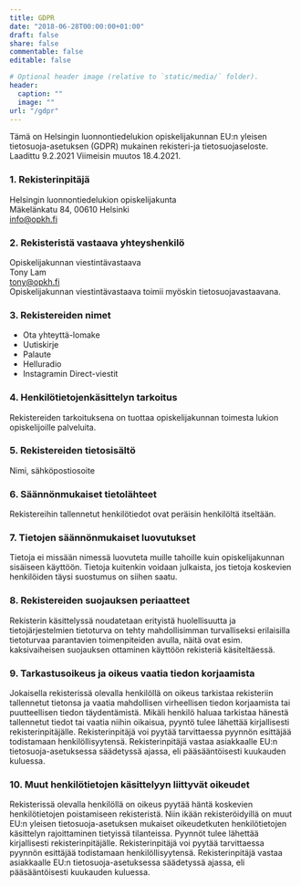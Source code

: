 ```yaml
---
title: GDPR
date: "2018-06-28T00:00:00+01:00"
draft: false
share: false
commentable: false
editable: false

# Optional header image (relative to `static/media/` folder).
header:
  caption: ""
  image: ""
url: "/gdpr"
---
```

Tämä on Helsingin luonnontiedelukion opiskelijakunnan EU:n yleisen tietosuoja-asetuksen (GDPR) mukainen rekisteri-ja tietosuojaseloste. Laadittu 9.2.2021 Viimeisin muutos 18.4.2021.

### 1. Rekisterinpitäjä
Helsingin luonnontiedelukion opiskelijakunta  
Mäkelänkatu 84, 00610 Helsinki  
info@opkh.fi

### 2. Rekisteristä vastaava yhteyshenkilö
Opiskelijakunnan viestintävastaava  
Tony Lam  
tony@opkh.fi  
Opiskelijakunnan viestintävastaava toimii myöskin tietosuojavastaavana.

### 3. Rekistereiden nimet
- Ota yhteyttä-lomake
- Uutiskirje
- Palaute
- Helluradio
- Instagramin Direct-viestit

### 4. Henkilötietojenkäsittelyn tarkoitus
Rekistereiden tarkoituksena on tuottaa opiskelijakunnan toimesta lukion opiskelijoille palveluita.

### 5. Rekistereiden tietosisältö
Nimi, sähköpostiosoite

### 6. Säännönmukaiset tietolähteet
Rekistereihin tallennetut henkilötiedot ovat peräisin henkilöltä itseltään.

### 7. Tietojen säännönmukaiset luovutukset
Tietoja ei missään nimessä luovuteta muille tahoille kuin opiskelijakunnan sisäiseen käyttöön. Tietoja kuitenkin voidaan julkaista, jos tietoja koskevien henkilöiden täysi suostumus on siihen saatu.

### 8. Rekistereiden suojauksen periaatteet
Rekisterin käsittelyssä noudatetaan erityistä huolellisuutta ja tietojärjestelmien tietoturva on tehty mahdollisimman turvalliseksi erilaisilla tietoturvaa parantavien toimenpiteiden avulla, näitä ovat esim. kaksivaiheisen suojauksen ottaminen käyttöön rekisteriä käsiteltäessä.

### 9. Tarkastusoikeus ja oikeus vaatia tiedon korjaamista
Jokaisella rekisterissä olevalla henkilöllä on oikeus tarkistaa rekisteriin tallennetut tietonsa ja vaatia mahdollisen virheellisen tiedon korjaamista tai puutteellisen tiedon täydentämistä. Mikäli henkilö haluaa tarkistaa hänestä tallennetut tiedot tai vaatia niihin oikaisua, pyyntö tulee lähettää kirjallisesti rekisterinpitäjälle. Rekisterinpitäjä voi pyytää tarvittaessa pyynnön esittäjää todistamaan henkilöllisyytensä. Rekisterinpitäjä vastaa asiakkaalle EU:n tietosuoja-asetuksessa säädetyssä ajassa, eli pääsääntöisesti kuukauden kuluessa.

### 10. Muut henkilötietojen käsittelyyn liittyvät oikeudet
Rekisterissä olevalla henkilöllä on oikeus pyytää häntä koskevien henkilötietojen poistamiseen rekisteristä. Niin ikään rekisteröidyillä on muut EU:n yleisen tietosuoja-asetuksen mukaiset oikeudetkuten henkilötietojen käsittelyn rajoittaminen tietyissä tilanteissa. Pyynnöt tulee lähettää kirjallisesti rekisterinpitäjälle. Rekisterinpitäjä voi pyytää tarvittaessa pyynnön esittäjää todistamaan henkilöllisyytensä. Rekisterinpitäjä vastaa asiakkaalle EU:n tietosuoja-asetuksessa säädetyssä ajassa, eli pääsääntöisesti kuukauden kuluessa.



<meta name="robots" content="noindex">
